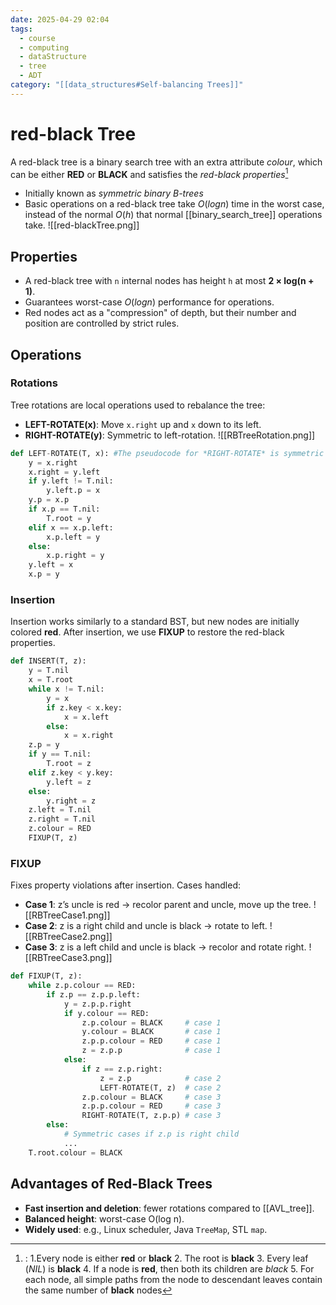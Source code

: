 ```yaml
---
date: 2025-04-29 02:04
tags:
  - course
  - computing
  - dataStructure
  - tree
  - ADT
category: "[[data_structures#Self-balancing Trees]]"
---
```

# red-black Tree
A red-black tree is a binary search tree with an extra attribute *colour*, which can be either **RED** or **BLACK** and satisfies the *red-black properties*[^1]
- Initially known as *symmetric binary B-trees*
- Basic operations on a red-black tree take $O(log n)$ time in the worst case, instead of the normal $O(h)$ that normal [[binary_search_tree]] operations take.
![[red-blackTree.png]]
## Properties
- A red-black tree with `n` internal nodes has height `h` at most **2 × log(n + 1)**.
- Guarantees worst-case $O(log n)$ performance for operations.
- Red nodes act as a "compression" of depth, but their number and position are controlled by strict rules.
## Operations
### Rotations
Tree rotations are local operations used to rebalance the tree:
- **LEFT-ROTATE(x)**: Move `x.right` up and `x` down to its left.
- **RIGHT-ROTATE(y)**: Symmetric to left-rotation.
![[RBTreeRotation.png]]
```python title:LEFT-ROTATE
def LEFT-ROTATE(T, x): #The pseudocode for *RIGHT-ROTATE* is symmetric
    y = x.right
    x.right = y.left
    if y.left != T.nil:
        y.left.p = x
    y.p = x.p
    if x.p == T.nil:
        T.root = y
    elif x == x.p.left:
        x.p.left = y
    else:
        x.p.right = y
    y.left = x
    x.p = y
```

### Insertion
Insertion works similarly to a standard BST, but new nodes are initially colored **red**. After insertion, we use **FIXUP** to restore the red-black properties.
```python title:INSERT(T,z)
def INSERT(T, z):
    y = T.nil
    x = T.root
    while x != T.nil:
        y = x
        if z.key < x.key:
            x = x.left
        else:
            x = x.right
    z.p = y
    if y == T.nil:
        T.root = z
    elif z.key < y.key:
        y.left = z
    else:
        y.right = z
    z.left = T.nil
    z.right = T.nil
    z.colour = RED
    FIXUP(T, z)
```
### FIXUP
Fixes property violations after insertion.
Cases handled:
- **Case 1**: z’s uncle is red → recolor parent and uncle, move up the tree.
![[RBTreeCase1.png]]
- **Case 2**: z is a right child and uncle is black → rotate to left.
![[RBTreeCase2.png]]
- **Case 3**: z is a left child and uncle is black → recolor and rotate right.
![[RBTreeCase3.png]]

```python title:FIXUP(T,z)
def FIXUP(T, z):
    while z.p.colour == RED:
        if z.p == z.p.p.left:
            y = z.p.p.right
            if y.colour == RED:
                z.p.colour = BLACK     # case 1
                y.colour = BLACK       # case 1
                z.p.p.colour = RED     # case 1
                z = z.p.p              # case 1
            else:
                if z == z.p.right:
                    z = z.p            # case 2
                    LEFT-ROTATE(T, z)  # case 2
                z.p.colour = BLACK     # case 3
                z.p.p.colour = RED     # case 3
                RIGHT-ROTATE(T, z.p.p) # case 3
        else:
            # Symmetric cases if z.p is right child
            ...
    T.root.colour = BLACK
```

## Advantages of Red-Black Trees
- **Fast insertion and deletion**: fewer rotations compared to [[AVL_tree]].
- **Balanced height**: worst-case O(log n).
- **Widely used**: e.g., Linux scheduler, Java `TreeMap`, STL `map`.


[^1]:: 1.Every node is either **red** or **black** 2. The root is **black** 3. Every leaf (*NIL*) is **black** 4. If a node is **red**, then both its children are *black* 5. For each node, all simple paths from the node to descendant leaves contain the same number of **black** nodes